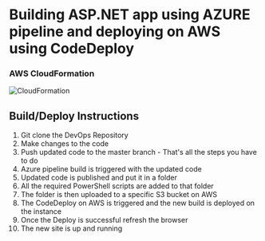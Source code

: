 # Building ASP.NET app using AZURE pipeline and deploying on AWS using CodeDeploy

### AWS CloudFormation
![CloudFormation](https://amoghdata351256.s3.amazonaws.com/AWS+Cloud+Formation.JPG)

## Build/Deploy Instructions
1. Git clone the DevOps Repository 
2. Make changes to the code
3. Push updated code to the master branch - That's all the steps you have to do
4. Azure pipeline build is triggered with the updated code
5. Updated code is published and put it in a folder
6. All the required PowerShell scripts are added to that folder
7. The folder is then uploaded to a specific S3 bucket on AWS
8. The CodeDeploy on AWS is triggered and the new build is deployed on the instance
9. Once the Deploy is successful refresh the browser
10. The new site is up and running
